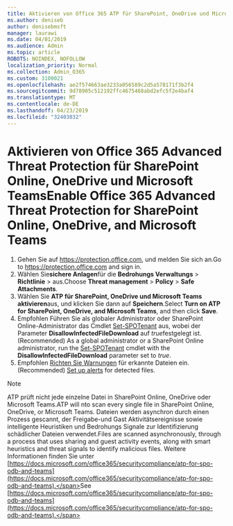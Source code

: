 ```yaml
---
title: Aktivieren von Office 365 ATP für SharePoint, OneDrive und Microsoft Teams
ms.author: deniseb
author: denisebmsft
manager: laurawi
ms.date: 04/01/2019
ms.audience: Admin
ms.topic: article
ROBOTS: NOINDEX, NOFOLLOW
localization_priority: Normal
ms.collection: Admin_O365
ms.custom: 3100021
ms.openlocfilehash: ae2f574663ae3233a056589c2d5a578171f3b2f4
ms.sourcegitcommit: 9d78905c512192ffc4675468abd2efc5f2e4baf4
ms.translationtype: MT
ms.contentlocale: de-DE
ms.lasthandoff: 04/23/2019
ms.locfileid: "32403032"
---
```

# <a name="enable-office-365-advanced-threat-protection-for-sharepoint-online-onedrive-and-microsoft-teams"></a><span data-ttu-id="49ac0-102">Aktivieren von Office 365 Advanced Threat Protection für SharePoint Online, OneDrive und Microsoft Teams</span><span class="sxs-lookup"><span data-stu-id="49ac0-102">Enable Office 365 Advanced Threat Protection for SharePoint Online, OneDrive, and Microsoft Teams</span></span>

1. <span data-ttu-id="49ac0-103">Gehen Sie auf https://protection.office.com, und melden Sie sich an.</span><span class="sxs-lookup"><span data-stu-id="49ac0-103">Go to https://protection.office.com and sign in.</span></span>
2. <span data-ttu-id="49ac0-104">Wählen Sie**sichere Anlagen**für die **Bedrohungs Verwaltungs** > **Richtlinie** > aus.</span><span class="sxs-lookup"><span data-stu-id="49ac0-104">Choose **Threat management** > **Policy** > **Safe Attachments**.</span></span>
3. <span data-ttu-id="49ac0-105">Wählen Sie **ATP für SharePoint, OneDrive und Microsoft Teams aktivieren**aus, und klicken Sie dann auf **Speichern**.</span><span class="sxs-lookup"><span data-stu-id="49ac0-105">Select **Turn on ATP for SharePoint, OneDrive, and Microsoft Teams**, and then click **Save**.</span></span>
4. <span data-ttu-id="49ac0-106">Empfohlen Führen Sie als globaler Administrator oder SharePoint Online-Administrator das Cmdlet [Set-SPOTenant](https://docs.microsoft.com/powershell/module/sharepoint-online/Set-SPOTenant?view=sharepoint-ps) aus, wobei der Parameter **DisallowInfectedFileDownload** auf *true*festgelegt ist.</span><span class="sxs-lookup"><span data-stu-id="49ac0-106">(Recommended) As a global administrator or a SharePoint Online administrator, run the [Set-SPOTenant](https://docs.microsoft.com/powershell/module/sharepoint-online/Set-SPOTenant?view=sharepoint-ps) cmdlet with the **DisallowInfectedFileDownload** parameter set to *true*.</span></span>
5. <span data-ttu-id="49ac0-107">Empfohlen [Richten Sie Warnungen](https://docs.microsoft.com/office365/securitycompliance/turn-on-atp-for-spo-odb-and-teams#set-up-alerts-for-detected-files) für erkannte Dateien ein.</span><span class="sxs-lookup"><span data-stu-id="49ac0-107">(Recommended) [Set up alerts](https://docs.microsoft.com/office365/securitycompliance/turn-on-atp-for-spo-odb-and-teams#set-up-alerts-for-detected-files) for detected files.</span></span>

> [!NOTE]
> <span data-ttu-id="49ac0-108">ATP prüft nicht jede einzelne Datei in SharePoint Online, OneDrive oder Microsoft Teams.</span><span class="sxs-lookup"><span data-stu-id="49ac0-108">ATP will nto scan every single file in SharePoint Online, OneDrive, or Microsoft Teams.</span></span> <span data-ttu-id="49ac0-109">Dateien werden asynchron durch einen Prozess gescannt, der Freigabe-und Gast Aktivitätsereignisse sowie intelligente Heuristiken und Bedrohungs Signale zur Identifizierung schädlicher Dateien verwendet.</span><span class="sxs-lookup"><span data-stu-id="49ac0-109">Files are scanned asynchronously, through a process that uses sharing and guest activity events, along with smart heuristics and threat signals to identify malicious files.</span></span> <span data-ttu-id="49ac0-110">Weitere Informationen finden Sie unter [https://docs.microsoft.com/office365/securitycompliance/atp-for-spo-odb-and-teams](https://docs.microsoft.com/office365/securitycompliance/atp-for-spo-odb-and-teams).</span><span class="sxs-lookup"><span data-stu-id="49ac0-110">See [https://docs.microsoft.com/office365/securitycompliance/atp-for-spo-odb-and-teams](https://docs.microsoft.com/office365/securitycompliance/atp-for-spo-odb-and-teams).</span></span>